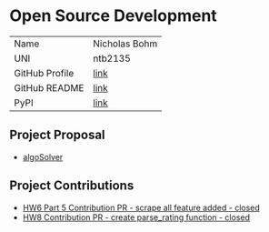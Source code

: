# Open Source Development

|                |                                                                      |
| :------------- | :------------------------------------------------------------------- |
| Name           | Nicholas Bohm                                                        |
| UNI            | ntb2135                                                              |
| GitHub Profile | [link](https://github.com/Nickbohm555)                               |
| GitHub README  | [link](https://github.com/Nickbohm555/Nickbohm555)                   |
| PyPI           | [link](https://pypi.org/user/nickbohm555/)                           |

## Project Proposal

- [algoSolver](../projects/python/algoSolver.md)

## Project Contributions

- [HW6 Part 5 Contribution PR - scrape all feature added - closed](https://github.com/keirkeenan/web-scraper-python-library/pull/25)
- [HW8 Contribution PR - create parse_rating function - closed](https://github.com/keirkeenan/web-scraper-python-library/pull/35)

